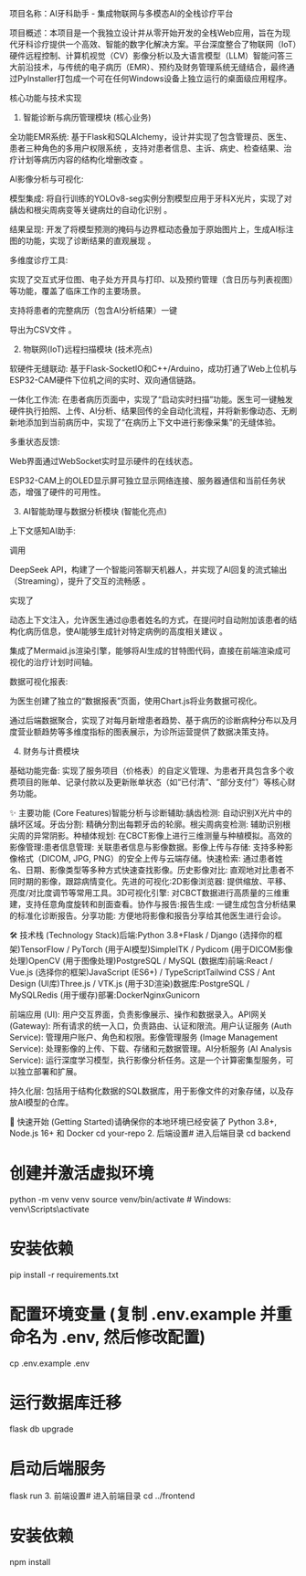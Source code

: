 项目名称：AI牙科助手 - 集成物联网与多模态AI的全栈诊疗平台

项目概述：本项目是一个我独立设计并从零开始开发的全栈Web应用，旨在为现代牙科诊疗提供一个高效、智能的数字化解决方案。平台深度整合了物联网（IoT）硬件远程控制、计算机视觉（CV）影像分析以及大语言模型（LLM）智能问答三大前沿技术，与传统的电子病历（EMR）、预约及财务管理系统无缝结合，最终通过PyInstaller打包成一个可在任何Windows设备上独立运行的桌面级应用程序。

核心功能与技术实现
1. 智能诊断与病历管理模块 (核心业务)


全功能EMR系统: 基于Flask和SQLAlchemy，设计并实现了包含管理员、医生、患者三种角色的多用户权限系统 ，支持对患者信息、主诉、病史、检查结果、治疗计划等病历内容的结构化增删改查 。


AI影像分析与可视化:


模型集成: 将自行训练的YOLOv8-seg实例分割模型应用于牙科X光片，实现了对龋齿和根尖周病变等关键病灶的自动化识别 。


结果呈现: 开发了将模型预测的掩码与边界框动态叠加于原始图片上，生成AI标注图的功能，实现了诊断结果的直观展现 。

多维度诊疗工具:

实现了交互式牙位图、电子处方开具与打印、以及预约管理（含日历与列表视图）等功能，覆盖了临床工作的主要场景。

支持将患者的完整病历（包含AI分析结果）一键

导出为CSV文件 。

2. 物联网(IoT)远程扫描模块 (技术亮点)

软硬件无缝联动: 基于Flask-SocketIO和C++/Arduino，成功打通了Web上位机与ESP32-CAM硬件下位机之间的实时、双向通信链路。

一体化工作流: 在患者病历页面中，实现了“启动实时扫描”功能。医生可一键触发硬件执行拍照、上传、AI分析、结果回传的全自动化流程，并将新影像动态、无刷新地添加到当前病历中，实现了“在病历上下文中进行影像采集”的无缝体验。

多重状态反馈:

Web界面通过WebSocket实时显示硬件的在线状态。

ESP32-CAM上的OLED显示屏可独立显示网络连接、服务器通信和当前任务状态，增强了硬件的可用性。

3. AI智能助理与数据分析模块 (智能化亮点)

上下文感知AI助手:

调用

DeepSeek API，构建了一个智能问答聊天机器人，并实现了AI回复的流式输出（Streaming），提升了交互的流畅感 。

实现了

动态上下文注入，允许医生通过@患者姓名的方式，在提问时自动附加该患者的结构化病历信息，使AI能够生成针对特定病例的高度相关建议 。

集成了Mermaid.js渲染引擎，能够将AI生成的甘特图代码，直接在前端渲染成可视化的治疗计划时间轴。

数据可视化报表:

为医生创建了独立的“数据报表”页面，使用Chart.js将业务数据可视化。

通过后端数据聚合，实现了对每月新增患者趋势、基于病历的诊断病种分布以及月度营业额趋势等多维度指标的图表展示，为诊所运营提供了数据决策支持。

4. 财务与计费模块

基础功能完备: 实现了服务项目（价格表）的自定义管理、为患者开具包含多个收费项目的账单、记录付款以及更新账单状态（如“已付清”、“部分支付”）等核心财务功能。


✨ 主要功能 (Core Features)智能分析与诊断辅助:龋齿检测: 自动识别X光片中的龋坏区域。牙齿分割: 精确分割出每颗牙齿的轮廓。根尖周病变检测: 辅助识别根尖周的异常阴影。种植体规划: 在CBCT影像上进行三维测量与种植模拟。高效的影像管理:患者信息管理: 关联患者信息与影像数据。影像上传与存储: 支持多种影像格式（DICOM, JPG, PNG）的安全上传与云端存储。快速检索: 通过患者姓名、日期、影像类型等多种方式快速查找影像。历史影像对比: 直观地对比患者不同时期的影像，跟踪病情变化。先进的可视化:2D影像浏览器: 提供缩放、平移、亮度/对比度调节等常用工具。3D可视化引擎: 对CBCT数据进行高质量的三维重建，支持任意角度旋转和剖面查看。协作与报告:报告生成: 一键生成包含分析结果的标准化诊断报告。分享功能: 方便地将影像和报告分享给其他医生进行会诊。

🛠️ 技术栈 (Technology Stack)后端:Python 3.8+Flask / Django (选择你的框架)TensorFlow / PyTorch (用于AI模型)SimpleITK / Pydicom (用于DICOM影像处理)OpenCV (用于图像处理)PostgreSQL / MySQL (数据库)前端:React / Vue.js (选择你的框架)JavaScript (ES6+) / TypeScriptTailwind CSS / Ant Design (UI库)Three.js / VTK.js (用于3D渲染)数据库:PostgreSQL / MySQLRedis (用于缓存)部署:DockerNginxGunicorn

前端应用 (UI): 用户交互界面，负责影像展示、操作和数据录入。API网关 (Gateway): 所有请求的统一入口，负责路由、认证和限流。用户认证服务 (Auth Service): 管理用户账户、角色和权限。影像管理服务 (Image Management Service): 处理影像的上传、下载、存储和元数据管理。AI分析服务 (AI Analysis Service): 运行深度学习模型，执行影像分析任务。这是一个计算密集型服务，可以独立部署和扩展。

持久化层: 包括用于结构化数据的SQL数据库，用于影像文件的对象存储，以及存放AI模型的仓库。

🚀 快速开始 (Getting Started)请确保你的本地环境已经安装了 Python 3.8+, Node.js 16+ 和 Docker
cd your-repo
2. 后端设置# 进入后端目录
cd backend

# 创建并激活虚拟环境
python -m venv venv
source venv/bin/activate  # Windows: venv\Scripts\activate

# 安装依赖
pip install -r requirements.txt

# 配置环境变量 (复制 .env.example 并重命名为 .env, 然后修改配置)
cp .env.example .env

# 运行数据库迁移
flask db upgrade

# 启动后端服务
flask run
3. 前端设置# 进入前端目录
cd ../frontend

# 安装依赖
npm install

